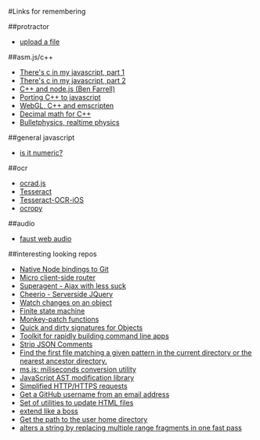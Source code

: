 #Links for remembering

##protractor
* [upload a file](http://stackoverflow.com/questions/21305298/how-to-upload-file-in-angularjs-e2e-protractor-testing)

##asm.js/c++
* [There's c in my javascript, part 1](http://nikhilm.bitbucket.org/articles/c_in_my_javascript/c_in_javascript_part_1.html)
* [There's c in my javascript, part 2](http://nikhilm.bitbucket.org/articles/c_in_my_javascript/c_in_javascript_part_2.html)
* [C++ and node.js (Ben Farrell)](http://www.benfarrell.com/2013/01/03/c-and-node-js-an-unholy-combination-but-oh-so-right/)
* [Porting C++ to javascript](http://mozakai.blogspot.co.uk/2012/03/howto-port-cc-library-to-javascript.html)
* [WebGL, C++ and emscripten](http://www.scottlogic.com/blog/2014/03/12/native-code-emscripten-webgl-simmer-gently.html)
* [Decimal math for C++](https://github.com/vpiotr/decimal_for_cpp)
* [Bulletphysics, realtime physics](http://bulletphysics.org/)

##general javascript
* [is it numeric?](http://stackoverflow.com/questions/18082/validate-decimal-numbers-in-javascript-isnumeric)

##ocr
* [ocrad.js](https://github.com/antimatter15/ocrad.js)
* [Tesseract](https://code.google.com/p/tesseract-ocr/)
* [Tesseract-OCR-iOS](https://github.com/gali8/Tesseract-OCR-iOS)
* [ocropy](https://github.com/tmbdev/ocropy)

##audio
* [faust web audio](https://github.com/TheAlphaNerd/faust2webaudio)

##interesting looking repos
* [Native Node bindings to Git](https://github.com/orderedlist/nodegit)
* [Micro client-side router](https://github.com/visionmedia/page.js)
* [Superagent - Ajax with less suck](https://github.com/visionmedia/superagent)
* [Cheerio - Serverside JQuery](https://github.com/cheeriojs/cheerio)
* [Watch changes on an object](https://github.com/melanke/Watch.JS)
* [Finite state machine](https://github.com/jakesgordon/javascript-state-machine)
* [Monkey-patch functions](https://github.com/cowboy/javascript-hooker)
* [Quick and dirty signatures for Objects](https://github.com/isaacs/sigmund)
* [Toolkit for rapidly building command line apps](https://github.com/node-js-libs/cli)
* [Strip JSON Comments](https://github.com/sindresorhus/strip-json-comments)
* [Find the first file matching a given pattern in the current directory or the nearest ancestor directory.](https://github.com/cowboy/node-findup-sync)
* [ms.js: miliseconds conversion utility](https://github.com/guille/ms.js)
* [JavaScript AST modification library](https://github.com/SBoudrias/AST-query)
* [Simplified HTTP/HTTPS requests](https://github.com/sindresorhus/got)
* [Get a GitHub username from an email address](https://github.com/sindresorhus/github-username)
* [Set of utilities to update HTML files](https://github.com/yeoman/html-wiring)
* [extend like a boss](https://github.com/Raynos/xtend)
* [Get the path to the user home directory](https://github.com/sindresorhus/user-home)
* [alters a string by replacing multiple range fragments in one fast pass](https://github.com/olov/alter)


